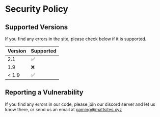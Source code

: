 # Security Policy

## Supported Versions

If you find any errors in the site, please check below if it is supported.

| Version | Supported          |
| ------- | ------------------ |
| 2.1     | :white_check_mark: |
| 1.9     | :x:                |
| < 1.9   | :white_check_mark: |

## Reporting a Vulnerability
If you find any errors in our code, please join our discord server and let us know there, or send us an email at gaming@mattsites.xyz 

